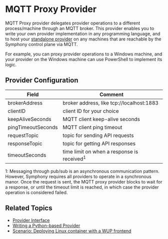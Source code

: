 # MQTT Proxy Provider

MQTT Proxy provider delegates provider operations to a different process/machine through an MQTT broker. This provider enables you to write your own provider implementation in any programming language, and to host your [standalone provider](./standalone_providers.md) on any machines that are reachable by the Symphony control plane via MQTT.

For example, you can proxy provider operations to a Windows machine, and your provider on the Windows machine can use PowerShell to implement its logic.

## Provider Configuration

| Field | Comment |
|--------|--------|
| brokerAddress | broker address, like tcp://localhost:1883 |
| clientID | client ID for your choice |
| keepAliveSeconds | MQTT client keep-alive seconds |
| pingTimeoutSeconds | MQTT client ping timeout |
| requestTopic | topic for sending API requests |
| responseTopic | topic for getting API responses |
| timeoutSeconds | time limit on when a response is received<sup>1</sup> |

1: Messaging through pub/sub is an asynchronous communication pattern. However, Symphony requires all providers to operate in a synchronous manor. Once the request is sent, the MQTT proxy provider blocks to wait for a response, or until the timeout limit is reached, in which case the provider operation is considered failed.

## Related Topics

* [Provider Interface](./provider_interface.md)
* [Writing a Python-based Provider](./python_provider.md)
* [Scenario: Deploying Linux container with a WUP frontend](../scenarios/linux-with-uwp-frontend.md)